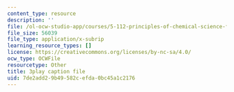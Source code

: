 ```yaml
---
content_type: resource
description: ''
file: /ol-ocw-studio-app/courses/5-112-principles-of-chemical-science-fall-2005/7de2add29b49582cefda0bc45a1c2176_mJAf9OYfLV8.srt
file_size: 56039
file_type: application/x-subrip
learning_resource_types: []
license: https://creativecommons.org/licenses/by-nc-sa/4.0/
ocw_type: OCWFile
resourcetype: Other
title: 3play caption file
uid: 7de2add2-9b49-582c-efda-0bc45a1c2176
---
```

